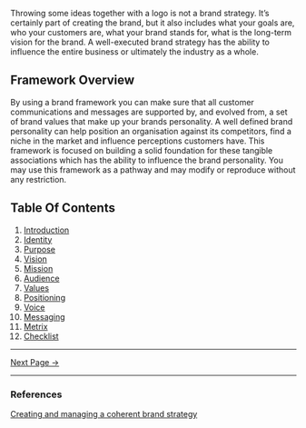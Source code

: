﻿Throwing some ideas together with a logo is not a brand strategy. It’s certainly part of creating the brand, but it also includes what your goals are, who your customers are, what your brand stands for, what is the long-term vision for the brand. A well-executed brand strategy has the ability to influence the entire business or ultimately the industry as a whole.

## Framework Overview

By using a brand framework you can make sure that all customer communications and messages are supported by, and evolved from, a set of brand values that make up your brands personality. A well defined brand personality can help position an organisation against its competitors, find a niche in the market and influence perceptions customers have. This framework is focused on building a solid foundation for these tangible associations which has the ability to influence the brand personality. You may use this framework as a pathway and may modify or reproduce without any restriction.

## Table Of Contents

1. [Introduction](./introduction.md)
2. [Identity](./identity.md)
3. [Purpose](./purpose.md)
4. [Vision](./vision.md)
5. [Mission](./mission.md)
6. [Audience](./audience.md)
7. [Values](./values.md)
8. [Positioning](./positioning.md)
9. [Voice](./voice.md)
10. [Messaging](./messaging.md)
11. [Metrix](./metrix.md)
12. [Checklist](./checklist.md)

<hr/>

[Next Page ->](./purpose.html)

<hr/>

### References

[Creating and managing a coherent brand strategy](https://www.liquidlight.co.uk/blog/brand-frameworks-creating-and-managing-a-coherent-brand-strategy/)
